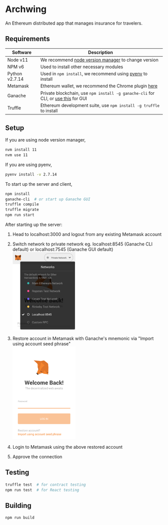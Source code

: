 # Archwing
An Ethereum distributed app that manages insurance for travelers.

## Requirements
| Software       | Description                                                                                       |
|----------------|---------------------------------------------------------------------------------------------------|
| Node v11       | We recommend [node version manager](https://github.com/creationix/nvm) to change version          |
| NPM v6         | Used to install other necessary modules                                                           |
| Python v2.7.14 | Used in `npm install`, we recommend using [pyenv](https://github.com/pyenv/pyenv) to install      |
| Metamask       | Ethereum wallet, we recommend the Chrome plugin [here](https://metamask.io/)                      |
| Ganache        | Private blockchain, use `npm install -g ganache-cli` for CLI, or [use this](https://truffleframework.com/ganache) for GUI          |
| Truffle        | Ethereum development suite, use `npm install -g truffle` to install                               |


## Setup
If you are using node version manager,
```sh
nvm install 11
nvm use 11
```

If you are using pyenv,
```sh
pyenv install -v 2.7.14
```

To start up the server and client,
```sh
npm install
ganache-cli  # or start up Ganache GUI
truffle compile
truffle migrate
npm run start
```

After starting up the server:

1. Head to localhost:3000 and logout from any existing Metamask account

2. Switch network to private network eg. localhost:8545 (Ganache CLI default) or localhost:7545 (Ganache GUI default)
    <br><img src="images/metamask_networks.png" width="200">

3. Restore account in Metamask with Ganache's mnemonic 
    via "Import using account seed phrase"
    <br><img src="images/metamask_seed.png" width="200">

4. Login to Metamask using the above restored account

5. Approve the connection


## Testing
```sh
truffle test  # for contract testing
npm run test  # for React testing
```


## Building
```sh
npm run build
```
